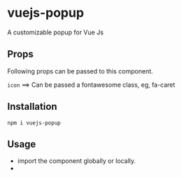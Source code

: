 # vuejs-popup
A customizable popup for Vue Js

## Props
Following props can be passed to this component.

`icon` ==> Can be passed a fontawesome class, eg, fa-caret
## Installation
`npm i vuejs-popup `

## Usage
* import the component globally or locally.
* 